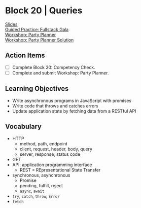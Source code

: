 # Block 20 | Queries

[Slides](https://docs.google.com/presentation/d/e/2PACX-1vSjqQIznq6sUoYEb1siHuHDuQGLWRrcenPUs-nOxIqHFvs5m1-uyg-Z8gP-NN9tZxR34ropociqdvZl/pub?start=false&loop=false&delayms=3000)\
[Guided Practice: Fullstack Gala](https://github.com/FullstackAcademy/fullstack-gala)\
[Workshop: Party Planner](https://github.com/FullstackAcademy/party-planner)\
[Workshop: Party Planner Solution](https://github.com/FullstackAcademy/party-planner-solution)

## Action Items

- [ ] Complete Block 20: Competency Check.
- [ ] Complete and submit Workshop: Party Planner.

## Learning Objectives

- Write asynchronous programs in JavaScript with promises
- Write code that throws and catches errors
- Update application state by fetching data from a RESTful API

## Vocabulary

- HTTP
  - method, path, endpoint
  - client, request, header, body, query
  - server, response, status code
- GET
- API: application programming interface
  - REST = REpresentational State Transfer
- synchronous, asynchronous
  - Promise
  - pending, fulfill, reject
  - `async`, `await`
- `try`, `catch`, `throw`, `Error`
- `fetch`
